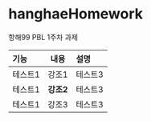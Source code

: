 # hanghaeHomework
항해99 PBL 1주차 과제

|**기능**|**내용**|**설명**|
|:---|---|:---|
|테스트1|강조1|테스트3|
|테스트1|**강조2**|테스트3|
|테스트1|강조3|테스트3|
